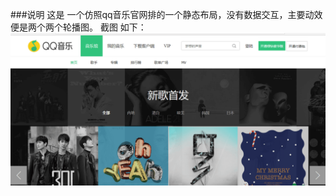 ###说明
这是 一个仿照qq音乐官网排的一个静态布局，没有数据交互，主要动效便是两个两个轮播图。
截图 如下：
![image](https://github.com/violet-panpan/qqMusic/blob/master/commom/img/index1(1).png)
